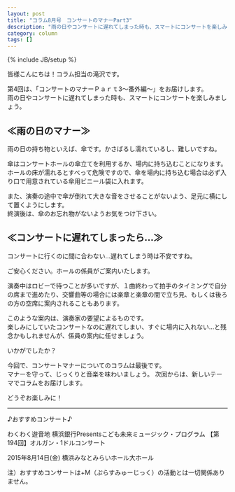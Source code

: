 ```yaml
---
layout: post
title: "コラム8月号　コンサートのマナーPart3"
description: "雨の日やコンサートに遅れてしまった時も、スマートにコンサートを楽しみましょう。"
category: column
tags: []
---
```

{% include JB/setup %}

皆様こんにちは！コラム担当の滝沢です。

第4回は、「コンサートのマナーＰａｒｔ3～番外編～」をお届けします。  
雨の日やコンサートに遅れてしまった時も、スマートにコンサートを楽しみましょう。

## ≪雨の日のマナー≫

雨の日の持ち物といえば、傘です。かさばるし濡れているし、難しいですね。  

傘はコンサートホールの傘立てを利用するか、場内に持ち込むことになります。  
ホールの床が濡れるとすべって危険ですので、傘を場内に持ち込む場合は必ず入り口で用意されている傘用ビニール袋に入れます。

また、演奏の途中で傘が倒れて大きな音をさせることがないよう、足元に横にして置くようにします。  
終演後は、傘のお忘れ物がないようお気をつけ下さい。

## ≪コンサートに遅れてしまったら…≫

コンサートに行くのに間に合わない…遅れてしまう時は不安ですね。

ご安心ください。ホールの係員がご案内いたします。

演奏中はロビーで待つことが多いですが、１曲終わって拍手のタイミングで自分の席まで進めたり、交響曲等の場合には楽章と楽章の間で立ち見、もしくは後ろの方の空席に案内されることもあります。

このような案内は、演奏家の要望によるものです。  
楽しみにしていたコンサートなのに遅れてしまい、すぐに場内に入れない…と残念かもしれませんが、係員の案内に任せましょう。

いかがでしたか？

今回で、コンサートマナーについてのコラムは最後です。  
マナーを守って、じっくりと音楽を味わいましょう。
次回からは、新しいテーマでコラムをお届けします。

どうぞお楽しみに！

---

♪おすすめコンサート♪

わくわく遊音地
横浜銀行Presentsこども未来ミュージック・プログラム
【第194回】オルガン・1ドルコンサート　

2015年8月14日(金)
横浜みなとみらいホール大ホール




<span class="inhibit">注）おすすめコンサートは+M（ぷらすみゅーじっく）の活動とは一切関係ありません。</span>